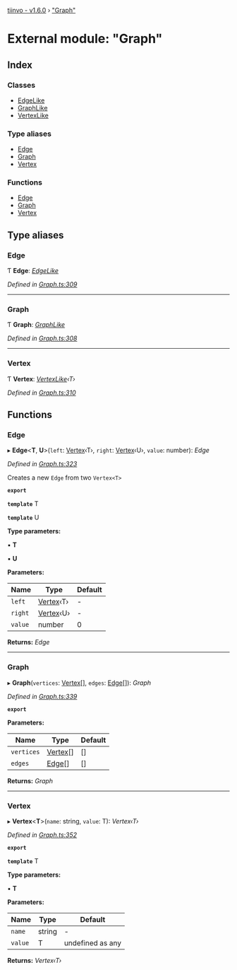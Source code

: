 [tiinvo - v1.6.0](../README.md) › ["Graph"](_graph_.md)

# External module: "Graph"

## Index

### Classes

* [EdgeLike](../classes/_graph_.edgelike.md)
* [GraphLike](../classes/_graph_.graphlike.md)
* [VertexLike](../classes/_graph_.vertexlike.md)

### Type aliases

* [Edge](_graph_.md#edge)
* [Graph](_graph_.md#graph)
* [Vertex](_graph_.md#vertex)

### Functions

* [Edge](_graph_.md#edge)
* [Graph](_graph_.md#graph)
* [Vertex](_graph_.md#vertex)

## Type aliases

###  Edge

Ƭ **Edge**: *[EdgeLike](../classes/_graph_.edgelike.md)*

*Defined in [Graph.ts:309](https://github.com/OctoD/tiinvo/blob/52c8484/src/Graph.ts#L309)*

___

###  Graph

Ƭ **Graph**: *[GraphLike](../classes/_graph_.graphlike.md)*

*Defined in [Graph.ts:308](https://github.com/OctoD/tiinvo/blob/52c8484/src/Graph.ts#L308)*

___

###  Vertex

Ƭ **Vertex**: *[VertexLike](../classes/_graph_.vertexlike.md)‹T›*

*Defined in [Graph.ts:310](https://github.com/OctoD/tiinvo/blob/52c8484/src/Graph.ts#L310)*

## Functions

###  Edge

▸ **Edge**<**T**, **U**>(`left`: [Vertex](_graph_.md#vertex)‹T›, `right`: [Vertex](_graph_.md#vertex)‹U›, `value`: number): *Edge*

*Defined in [Graph.ts:323](https://github.com/OctoD/tiinvo/blob/52c8484/src/Graph.ts#L323)*

Creates a new `Edge` from two `Vertex<T>`

**`export`** 

**`template`** T

**`template`** U

**Type parameters:**

▪ **T**

▪ **U**

**Parameters:**

Name | Type | Default |
------ | ------ | ------ |
`left` | [Vertex](_graph_.md#vertex)‹T› | - |
`right` | [Vertex](_graph_.md#vertex)‹U› | - |
`value` | number | 0 |

**Returns:** *Edge*

___

###  Graph

▸ **Graph**(`vertices`: [Vertex](_graph_.md#vertex)[], `edges`: [Edge](_graph_.md#edge)[]): *Graph*

*Defined in [Graph.ts:339](https://github.com/OctoD/tiinvo/blob/52c8484/src/Graph.ts#L339)*

**`export`** 

**Parameters:**

Name | Type | Default |
------ | ------ | ------ |
`vertices` | [Vertex](_graph_.md#vertex)[] |  [] |
`edges` | [Edge](_graph_.md#edge)[] |  [] |

**Returns:** *Graph*

___

###  Vertex

▸ **Vertex**<**T**>(`name`: string, `value`: T): *Vertex‹T›*

*Defined in [Graph.ts:352](https://github.com/OctoD/tiinvo/blob/52c8484/src/Graph.ts#L352)*

**`export`** 

**`template`** T

**Type parameters:**

▪ **T**

**Parameters:**

Name | Type | Default |
------ | ------ | ------ |
`name` | string | - |
`value` | T |  undefined as any |

**Returns:** *Vertex‹T›*
